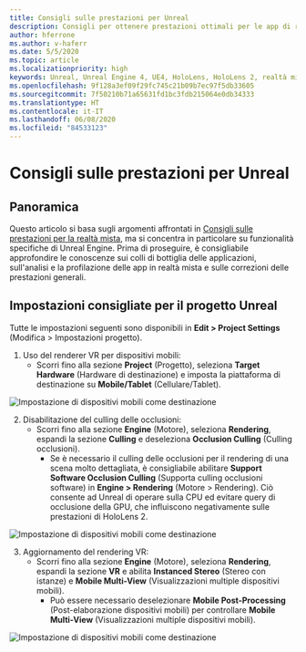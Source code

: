 ```yaml
---
title: Consigli sulle prestazioni per Unreal
description: Consigli per ottenere prestazioni ottimali per le app di realtà mista in Unreal
author: hferrone
ms.author: v-haferr
ms.date: 5/5/2020
ms.topic: article
ms.localizationpriority: high
keywords: Unreal, Unreal Engine 4, UE4, HoloLens, HoloLens 2, realtà mista, prestazioni, ottimizzazione, impostazioni, documentazione
ms.openlocfilehash: 9f128a3ef09f29fc745c21b09b7ec97f5db33605
ms.sourcegitcommit: 7f50210b71a65631fd1bc3fdb215064e0db34333
ms.translationtype: HT
ms.contentlocale: it-IT
ms.lasthandoff: 06/08/2020
ms.locfileid: "84533123"
---
```

# <a name="performance-recommendations-for-unreal"></a>Consigli sulle prestazioni per Unreal

## <a name="overview"></a>Panoramica

Questo articolo si basa sugli argomenti affrontati in [Consigli sulle prestazioni per la realtà mista](understanding-performance-for-mixed-reality.md), ma si concentra in particolare su funzionalità specifiche di Unreal Engine. Prima di proseguire, è consigliabile approfondire le conoscenze sui colli di bottiglia delle applicazioni, sull'analisi e la profilazione delle app in realtà mista e sulle correzioni delle prestazioni generali.

## <a name="recommended-unreal-project-settings"></a>Impostazioni consigliate per il progetto Unreal
Tutte le impostazioni seguenti sono disponibili in **Edit > Project Settings** (Modifica > Impostazioni progetto).

1. Uso del renderer VR per dispositivi mobili:
    * Scorri fino alla sezione **Project** (Progetto), seleziona **Target Hardware** (Hardware di destinazione) e imposta la piattaforma di destinazione su **Mobile/Tablet** (Cellulare/Tablet).

![Impostazione di dispositivi mobili come destinazione](images/unreal/performance-recommendations-img-01.png)

2. Disabilitazione del culling delle occlusioni:
    * Scorri fino alla sezione **Engine** (Motore), seleziona **Rendering**, espandi la sezione **Culling** e deseleziona **Occlusion Culling** (Culling occlusioni).
        + Se è necessario il culling delle occlusioni per il rendering di una scena molto dettagliata, è consigliabile abilitare **Support Software Occlusion Culling** (Supporta culling occlusioni software) in **Engine > Rendering** (Motore > Rendering). Ciò consente ad Unreal di operare sulla CPU ed evitare query di occlusione della GPU, che influiscono negativamente sulle prestazioni di HoloLens 2.

![Impostazione di dispositivi mobili come destinazione](images/unreal/performance-recommendations-img-02.png)

3. Aggiornamento del rendering VR:
    * Scorri fino alla sezione **Engine** (Motore), seleziona **Rendering**, espandi la sezione **VR** e abilita **Instanced Stereo** (Stereo con istanze) e **Mobile Multi-View** (Visualizzazioni multiple dispositivi mobili).
        + Può essere necessario deselezionare **Mobile Post-Processing** (Post-elaborazione dispositivi mobili) per controllare **Mobile Multi-View** (Visualizzazioni multiple dispositivi mobili).

![Impostazione di dispositivi mobili come destinazione](images/unreal/performance-recommendations-img-03.png)

